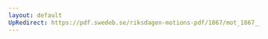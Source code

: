 ```yaml
---
layout: default
UpRedirect: https://pdf.swedeb.se/riksdagen-motions-pdf/1867/mot_1867__ak__00032/mot_1867__ak__00032_001.pdf
---
```

